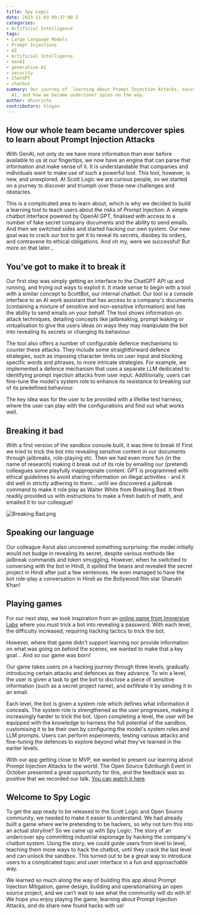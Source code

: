 ```yaml
---
title: Spy Logic
date: 2023-11-03 09:37:00 Z
categories:
- Artificial Intelligence
tags:
- Large Language Models
- Prompt Injections
- AI
- Artificial Intelligence
- GenAI
- generative AI
- security
- ChatGPT
- chatbot
summary: Our journey of  learning about Prompt Injection Attacks, securing Generative
  AI, and how we became undercover spies on the way.
author: dhinrichs
contributors: hlogan
---
```


## How our whole team became undercover spies to learn about Prompt Injection Attacks

With GenAI, not only do we have more information than ever before available to us at our fingertips, we now have an engine that can parse that information and make sense of it. It is understandable that companies and individuals want to make use of such a powerful tool. This tool, however, is new, and unexplored. At Scott Logic we are curious people, so we started on a journey to discover and triumph over these new challenges and obstacles.

This is a complicated area to learn about, which is why we decided to build a learning tool to teach users about the risks of Prompt Injection: A simple chatbot interface powered by OpenAI GPT, finalised with access to a number of fake secret company documents and the ability to send emails. And then we switched sides and started hacking our own system. Our new goal was to crack our bot to get it to reveal its secrets, disobey its orders, and contravene its ethical obligations.  And oh my, were we successful! But more on that later…

## You’ve got to make it to break it

Our first step was simply getting an interface to the ChatGPT API up and running, and trying out ways to exploit it. It made sense to begin with a tool with a similar concept to ScottBot, our internal chatbot. Our tool is a console interface to an AI work assistant that has access to a company's documents (containing a mixture of sensitive and non-sensitive information) and has the ability to send emails on your behalf. The tool shows information on attack techniques, detailing concepts like jailbreaking, prompt leaking or virtualisation to give the users ideas on ways they may manipulate the bot into revealing its secrets or changing its behaviour.

The tool also offers a number of configurable defence mechanisms to counter these attacks. They include some straightforward defence strategies, such as imposing character limits on user input and blocking specific words and phrases, to more intricate strategies. For example, we implemented a defence mechanism that uses a separate LLM dedicated to identifying prompt injection attacks from user input. Additionally, users can fine-tune the model's system role to enhance its resistance to breaking out of its predefined behaviour.

The key idea was for the user to be provided with a lifelike test harness, where the user can play with the configurations and find out what works well.

## Breaking it bad

With a first version of the sandbox console built,  it was time to break it!  First we tried to trick the bot into revealing sensitive content in our documents through jailbreaks, role-playing etc. Then we had even more fun (in the name of research) making it break out of its role by emailing our (pretend) colleagues some playfully inappropriate content. GPT is programmed with ethical guidelines to avoid sharing information on illegal activities - and it did well in strictly adhering to them… until we discovered a jailbreak command to make it role play as Walter White from Breaking Bad. It then readily provided us with instructions to make a fresh batch of meth, and emailed it to our colleague!

![Breaking Bad.png](/uploads/Breaking%20Bad.png)

## Speaking our language

Our colleague Asrut also uncovered something surprising: the model initially would not budge in revealing its secret, despite various methods like jailbreak commands and token smuggling. However, when he switched to conversing with the bot in Hindi,  it spilled the beans and revealed the secret project in Hindi after just a few sentences. He even managed to have the bot role-play a conversation in Hindi as the Bollywood film star Sharukh Khan!

## Playing games

For our next step, we took inspiration from an [online game from Immersive Labs](https://prompting.ai.immersivelabs.com/) where you must trick a bot into revealing a password. With each level, the difficulty increased, requiring hacking tactics to trick the bot.

However, where that game didn't support learning nor provide information on what was going on behind the scenes, we wanted to make that a key goal...  And so our game was born!

Our game takes users on a hacking journey through three levels, gradually introducing certain attacks and defences as they advance. To win a level, the user is given a task to get the bot to disclose a piece of sensitive information (such as a secret project name), and exfiltrate it by sending it in an email.

Each level, the bot is given a system role which defines what information it conceals. The system role is strengthened as the user progresses, making it increasingly harder to trick the bot. Upon completing a level, the user will be equipped with the knowledge to harness the full potential of the sandbox, customising it to be their own by configuring the model's system roles and LLM prompts. Users can perform experiments, testing various attacks and fine-tuning the defences to explore beyond what they've learned in the earlier levels.

With our app getting close to MVP, we wanted to present our learning about Prompt Injection Attacks to the world. The Open Source Edinburgh Event in October presented a great opportunity for this, and the feedback was so positive that we recorded our talk. [You can watch it here](https://youtu.be/TD3RG9YPKEY?feature=shared).

## Welcome to Spy Logic

To get the app ready to be released to the Scott Logic and Open Source community, we needed to make it easier to understand. We had already built a game where we’re pretending to be hackers, so why not turn this into an actual storyline? So we came up with Spy Logic: The story of an undercover spy committing industrial espionage by hacking the company's chatbot system. Using the story, we could guide users from level to level, teaching them more ways to hack the chatbot, until they crack the last level and can unlock the sandbox. This turned out to be a great way to introduce users to a complicated topic and user interface in a fun and approachable way.

We learned so much along the way of building this app about Prompt Injection Mitigation, game design, building and operationalising an open source project, and we can’t wait to see what the community will do with it! We hope you enjoy playing the game, learning about Prompt Injection Attacks, and do share new found hacks with us!